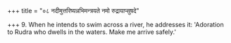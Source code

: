 +++
title = "०८ नदीमुत्तरिष्यन्नभिमन्त्रयते नमो रुद्रायाप्सुषदे"

+++
9. When he intends to swim across a river, he addresses it: 'Adoration to Rudra who dwells in the waters. Make me arrive safely.'
